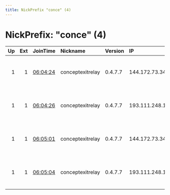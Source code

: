 ```yaml
---
title: NickPrefix "conce" (4)
---
```


# NickPrefix: "conce" (4)

|   Up |   Ext | JoinTime                                                                                              | Nickname         | Version   | IP              | AS                                     | CC   |   ORp |   Dirp | OS    | Contact           |   eFamMembers |
|-----:|------:|:------------------------------------------------------------------------------------------------------|:-----------------|:----------|:----------------|:---------------------------------------|:-----|------:|-------:|:------|:------------------|--------------:|
|    1 |     1 | [06:04:24](https://nusenu.github.io/OrNetStats/w/relay/340C59540249D14DFE547793C08708B0986CAF66.html) | conceptexitrelay | 0.4.7.7   | 144.172.73.34   | Ferdinand Zink trading as Tube-Hosting | nl   |  9000 |      0 | Linux | concept@proton.me |             4 |
|    1 |     1 | [06:04:26](https://nusenu.github.io/OrNetStats/w/relay/2B81D3BB563A4734C3805521442610E56F87A942.html) | conceptexitrelay | 0.4.7.7   | 193.111.248.108 | Ferdinand Zink trading as Tube-Hosting | nl   |  9000 |      0 | Linux | concept@proton.me |             4 |
|    1 |     1 | [06:05:01](https://nusenu.github.io/OrNetStats/w/relay/2B290BF1640EB0A8A7B6397BB69C82489B5DB8E6.html) | conceptexitrelay | 0.4.7.7   | 144.172.73.34   | Ferdinand Zink trading as Tube-Hosting | nl   |  9100 |      0 | Linux | concept@proton.me |             4 |
|    1 |     1 | [06:05:04](https://nusenu.github.io/OrNetStats/w/relay/EA0834D4E2CDAC1F8F85C538BB25933468F7D085.html) | conceptexitrelay | 0.4.7.7   | 193.111.248.108 | Ferdinand Zink trading as Tube-Hosting | nl   |  9100 |      0 | Linux | concept@proton.me |             4 |
